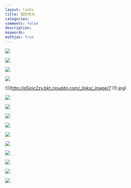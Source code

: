 ```yaml
---
layout: links
title: 我的东大
categories: 
comments: false
description: 
keywords: 
mathjax: true
---
```


![](http://p5iojc2zy.bkt.clouddn.com/_links/_image/IMG_6793.jpg)

![](http://p5iojc2zy.bkt.clouddn.com/_links/_image/DSC_6540.jpg)


![](http://p5iojc2zy.bkt.clouddn.com/_links/_image/IMG_1349.PNG)


![](http://p5iojc2zy.bkt.clouddn.com/_links/_image/DSC03385.jpg)



![](http://p5iojc2zy.bkt.clouddn.com/_links/_image/7 (1).jpg)


![](http://p5iojc2zy.bkt.clouddn.com/_links/_image/14.jpg)


![](http://p5iojc2zy.bkt.clouddn.com/_links/_image/IMG_1184.JPG)

![](http://p5iojc2zy.bkt.clouddn.com/_links/_image/IMG_0734.JPG)



![](http://p5iojc2zy.bkt.clouddn.com/_links/_image/GEDC0855.JPG)

![](http://p5iojc2zy.bkt.clouddn.com/_links/_image/IMG_1197.JPG)



![](http://p5iojc2zy.bkt.clouddn.com/_links/_image/IMG_1215.JPG)


![](http://p5iojc2zy.bkt.clouddn.com/_links/_image/IMG_1136.JPG)

![](http://p5iojc2zy.bkt.clouddn.com/_links/_image/IMG_0154.JPG)



![](http://p5iojc2zy.bkt.clouddn.com/_links/_image/IMG_0863.JPG)

![](http://p5iojc2zy.bkt.clouddn.com/_links/_image/13.jpg)

